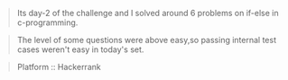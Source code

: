 >Its day-2 of the challenge and I solved around 6 problems on if-else in c-programming.

>The level of some questions were above easy,so passing internal test cases weren't easy in today's set.

>Platform :: Hackerrank

